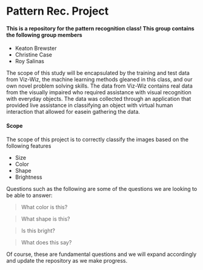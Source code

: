 # Pattern Rec. Project
#### This is a repository for the pattern recognition class! This group contains the following group members
- Keaton Brewster
- Christine Case
- Roy Salinas

The scope of this study will be encapsulated by the training and test data from Viz-Wiz, the machine learning methods gleaned in this class, and our own novel problem solving skills. The data from Viz-Wiz contains real data from the visually impaired who required assistance with visual recognition with everyday objects. The data was collected through an application that provided live assistance in classifying an object with virtual human interaction that allowed for easein gathering the data.

#### Scope 
The scope of this project is to correctly classify the images based on the following features 
- Size
- Color
- Shape 
- Brightness

Questions such as the following are some of the questions we are looking to be able to answer:
> What color is this?

> What shape is this?

> Is this bright? 

> What does this say?

Of course, these are fundamental questions and we will expand accordingly and update the repository as we make progress.

